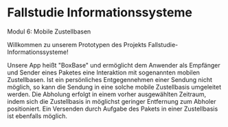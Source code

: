 # Fallstudie Informationssysteme
Modul 6: Mobile Zustellbasen

Willkommen zu unserem Prototypen des Projekts Fallstudie-Informationssysteme!

Unsere App heißt "BoxBase" und ermöglicht dem Anwender als Empfänger und Sender eines Paketes eine Interaktion mit sogenannten mobilen Zustellbasen. Ist ein persönliches Entgegennehmen einer Sendung nicht möglich, so kann die Sendung in eine solche mobile Zustellbasis umgeleitet werden. Die Abholung erfolgt in einem vorher ausgewählten Zeitraum, indem sich die Zustellbasis in möglichst geringer Entfernung zum Abholer positioniert. Ein Versenden durch Aufgabe des Pakets in einer Zustellbasis ist ebenfalls möglich.
